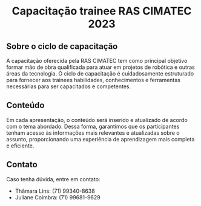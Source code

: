 <h1 align="center"> Capacitação trainee RAS CIMATEC 2023 </h1>

## Sobre o ciclo de capacitação 

A capacitação oferecida pela RAS CIMATEC tem como principal objetivo formar mão de obra qualificada para atuar em projetos de robótica e outras áreas da tecnologia. O ciclo de capacitação é cuidadosamente estruturado para fornecer aos trainees habilidades, conhecimentos e ferramentas necessárias para ser capacitados e competentes.

## Conteúdo

Em cada apresentação, o conteúdo será inserido e atualizado de acordo com o tema abordado. Dessa forma, garantimos que os participantes tenham acesso às informações mais relevantes e atualizadas sobre o assunto, proporcionando uma experiência de aprendizagem mais completa e eficiente. 

## Contato

Caso tenha dúvida, entre em contato: 
* Thâmara Lins: (71) 99340-8638
* Juliane Coimbra: (71) 99681-9629